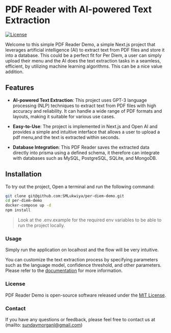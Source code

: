 # PDF Reader with AI-powered Text Extraction

[![License](https://img.shields.io/badge/License-MIT-blue.svg)](https://github.com/yourusername/yourprojectname/blob/master/LICENSE)

Welcome to this simple PDF Reader Demo, a simple Next.js project that leverages artificial intelligence (AI) to extract text from PDF files and store it into a database. This could be a perfect fit for Per Diem, a user can simply upload their menu and the AI does the text extraction tasks in a seamless, efficient, by utilizing machine learning algorithms. This can be a nice value addition.

## Features

- **AI-powered Text Extraction**: This project uses GPT-3 language processing (NLP) techniques to extract text from PDF files with high accuracy and reliability. It can handle a wide range of PDF formats and layouts, making it suitable for various use cases.

- **Easy-to-Use**: The project is implemented in Next.js and Open AI and provides a simple and intuitive interface that allows a user to upload a pdf menu,and the text is extracted within seconds.

- **Database Integration**: This PDF Reader saves the extracted data directly into prisma using a defined schema, it therefore can integrate with databases such as MySQL, PostgreSQL, SQLite, and MongoDB.

## Installation

To try out the project, Open a terminal and run the following command:

```sh
git clone git@github.com:SMLukwiya/per-diem-demo.git
cd per-diem-demo
docker-compose up -d
npm install
```

> Look at the .env.example for the required env variables to be able to run the project locally.

### Usage

Simply run the application on localhost and the flow will be very intuitive.

You can customize the text extraction process by specifying parameters such as the language model, confidence threshold, and other parameters. Please refer to the [documentation](https://platform.openai.com/docs/guides/completion/best-practices) for more information.

### License

PDF Reader Demo is open-source software released under the [MIT License](https://github.com/yourusername/yourprojectname/blob/master/LICENSE).

### Contact

If you have any questions or feedback, please feel free to contact us at (mailto: sundaymorganl@gmail.com)
